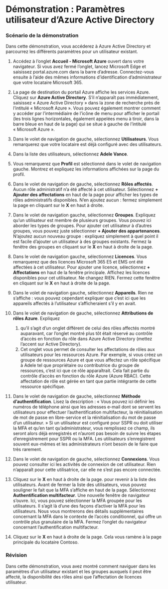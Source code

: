 ﻿---
Demo:
    title: 'Paramètres utilisateur d’Azure Active Directory'
    module: 'Module 2, leçon 1 : Décrire les fonctionnalités des solutions de gestion des accès et des identités Microsoft : Découvrir les services et les types d’identités Azure AD'
---

# Démonstration : Paramètres utilisateur d’Azure Active Directory

### Scénario de la démonstration

Dans cette démonstration, vous accéderez à Azure Active Directory et parcourrez les différents paramètres pour un utilisateur existant.

1. Accédez à l’onglet **Accueil - Microsoft Azure** ouvert dans votre navigateur.  Si vous avez fermé l’onglet, lancez Microsoft Edge et saisissez portal.azure.com dans la barre d’adresse. Connectez-vous ensuite à l’aide des mêmes informations d’identification d’administrateur que votre locataire Microsoft 365.

1. La page de destination du portail Azure affiche les services Azure. Cliquez sur **Azure Active Directory**. S’il n’apparaît pas immédiatement, saisissez « Azure Active Directory » dans la zone de recherche près de l’intitulé « Microsoft Azure ».  Vous pouvez également montrer comment y accéder par l’intermédiaire de l’icône de menu pour afficher le portail (les trois lignes horizontales, également appelées menu à tiroir, dans la barre bleue en haut de la page) qui se situe à gauche de l’intitulé « Microsoft Azure ».

1. Dans le volet de navigation de gauche, sélectionnez **Utilisateurs**. Vous remarquerez que votre locataire est déjà configuré avec des utilisateurs.

1. Dans la liste des utilisateurs, sélectionnez **Adele Vance**.

1. Vous remarquerez que **Profil** est sélectionné dans le volet de navigation gauche.  Montrez et expliquez les informations affichées sur la page du profil.

1. Dans le volet de navigation de gauche, sélectionnez **Rôles affectés**.  Aucun rôle administratif n’a été affecté à cet utilisateur.  Sélectionnez **+ Ajouter des affectations** en haut de la page pour afficher les types de rôles administratifs disponibles.  N’en ajoutez aucun : fermez simplement la page en cliquant sur le **X** en haut à droite.

1. Dans le volet de navigation gauche, sélectionnez **Groupes**.  Expliquez qu’un utilisateur est membre de plusieurs groupes.  Vous pouvez ici aborder les types de groupes.  Pour ajouter cet utilisateur à d’autres groupes, vous pouvez juste sélectionner **+ Ajouter des appartenances**.  N’ajoutez aucun nouveau groupe : expliquez simplement à quel point il est facile d’ajouter un utilisateur à des groupes existants. Fermez la fenêtre des groupes en cliquant sur le **X** en haut à droite de la page.

1. Dans le volet de navigation gauche, sélectionnez **Licences**. Vous remarquerez que des licences Microsoft 365 E5 et EMS ont été affectées à cet utilisateur.  Pour ajouter une licence, sélectionnez **+ Affectations** en haut de la fenêtre principale.  Affichez les licences disponibles pour cet utilisateur. Ne changez RIEN.  Fermez cette fenêtre en cliquant sur le **X** en haut à droite de la page.

1. Dans le volet de navigation gauche, sélectionnez **Appareils**.  Rien ne s’affiche : vous pouvez cependant expliquer que c’est ici que les appareils affectés à l’utilisateur s’afficheraient s’il y en avait.

1. Dans le volet de navigation de gauche, sélectionnez **Attributions de rôles Azure**.  Expliquez
    1. qu’il s’agit d’un onglet différent de celui des rôles affectés montré auparavant, car l’onglet montré plus tôt était réservé au contrôle d’accès en fonction du rôle dans Azure Active Directory (mettez l’accent sur Active Directory).
    1. Cet onglet vous permet de consulter les affectations de rôles aux utilisateurs pour les ressources Azure. Par exemple, si vous créez un groupe de ressources Azure et que vous affectez un rôle spécifique à Adele tel que propriétaire ou contributrice du groupe de ressources, c’est ici que ce rôle apparaîtrait. Cela fait partie du contrôle d’accès en fonction du rôle Azure (Azure RBAC). Cette affectation de rôle est gérée en tant que partie intégrante de cette ressource spécifique.

1. Dans le volet de navigation de gauche, sélectionnez **Méthode d’authentification**.  Lisez la description : « Vous pouvez ici définir les numéros de téléphone ainsi que les adresses e-mail dont se servent les utilisateurs pour effectuer l’authentification multifacteur, la réinitialisation de mot de passe en libre-service et la réinitialisation du mot de passe d’un utilisateur. » Si un utilisateur est configuré pour SSPR ou doit utiliser la MFA et qu’en tant qu’administrateur, vous remplissez ce champ, ils seront alors déjà enregistrés et n’auront pas besoin de suivre les étapes d’enregistrement pour SSPR ou la MFA.  Les utilisateurs s’enregistrent souvent eux-mêmes et les administrateurs n’ont besoin de le faire que très rarement.

1. Dans le volet de navigation de gauche, sélectionnez **Connexions**.  Vous pouvez consulter ici les activités de connexion de cet utilisateur.  Rien n’apparaît pour cette utilisatrice, car elle ne s’est pas encore connectée.

1. Cliquez sur le **X** en haut à droite de la page. pour revenir à la liste des utilisateurs.  Avant de fermer la liste des utilisateurs, vous pouvez souligner le fait que la MFA s’affiche en haut de la page.  Sélectionnez **Authentification multifacteur**.  Une nouvelle fenêtre de navigateur s’ouvre.  Ici, vous pouvez sélectionner la MFA groupée pour les utilisateurs.  Il s’agit là d’une des façons d’activer la MFA pour les utilisateurs.  Nous vous montrerons des détails supplémentaires concernant la MFA dans le contexte de l’accès conditionnel, qui offre un contrôle plus granulaire de la MFA.  Fermez l’onglet du navigateur concernant l’authentification multifacteur.

1. Cliquez sur le **X** en haut à droite de la page. Cela vous ramène à la page principale du locataire Contoso.

### Révision

Dans cette démonstration, vous avez montré comment naviguer dans les paramètres d’un utilisateur existant et les groupes auxquels il peut être affecté, la disponibilité des rôles ainsi que l’affectation de licences utilisateur.